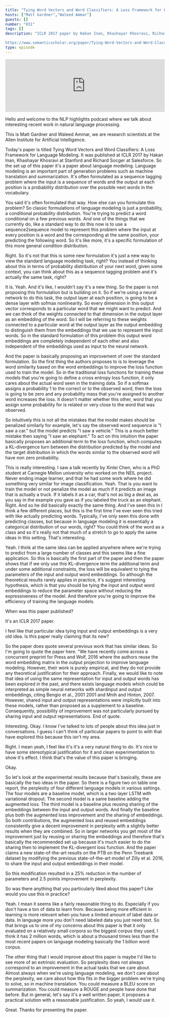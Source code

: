 ```yaml
---
title: "Tying Word Vectors and Word Classifiers: A Loss Framework for Language Modeling"
hosts: ["Matt Gardner","Waleed Ammar"]
guests: []
number: "031"
tags: []
description: "ICLR 2017 paper by Hakan Inan, Khashayar Khosravi, Richard Socher, presented by Waleed. The paper presents some tricks for training better language models. It introduces a modified loss function for language modeling, where producing a word that is similar to the target word is not penalized as much as producing a word that is very different to the target (I've seen this in other places, e.g., image classification, but not in language modeling). They also give theoretical and empirical justification for tying input and output embeddings.

https://www.semanticscholar.org/paper/Tying-Word-Vectors-and-Word-Classifiers-A-Loss-Fra-Inan-Khosravi/424aef7340ee618132cc3314669400e23ad910ba"
type: episode
---
```


<iframe width="100%" height="166" scrolling="no" frameborder="no" src="https://w.soundcloud.com/player/?&url=https%3A%2F%2Fapi.soundcloud.com%2Ftracks%2F345644396&show_artwork=true&show_comments=false"></iframe>

<turn speaker="Matt Gardner" timestamp="00:00">

Hello and welcome to the NLP highlights podcast where we talk about interesting recent work in
natural language processing.

</turn>


<turn speaker="Waleed Ammar" timestamp="00:06">

This is Matt Gardner and Waleed Ammar, we are research scientists at the Allen Institute for
Artificial Intelligence.

</turn>


<turn speaker="Waleed Ammar" timestamp="00:12">

Today's paper is titled Tying Word Vectors and Word Classifiers: A Loss Framework for Language
Modeling. It was published at ICLR 2017 by Hakan Inan, Khashayar Khosravi at Stanford and Richard
Socger at Salesforce. So the set up of this paper it's a paper about language modeling. Language
modeling is an important part of generation problems such as machine translation and summarization.
It's often formulated as a sequence tagging problem where the input is a sequence of words and the
output at each position is a probability distribution over the possible next words in the
vocabulary.

</turn>


<turn speaker="Matt Gardner" timestamp="00:54">

You said it's often formulated that way. How else can you formulate this problem? So classic
formulations of language modeling is just a probability, a conditional probability distribution.
You're trying to predict a word conditional on a few previous words. And one of the things that we
currently do, like a standard way to do this now is to use a sequence2sequence model to represent
this problem where the input at every position is a word and the corresponding at the same position,
your predicting the following word. So it's like more, it's a specific formulation of this more
general condition distribution.

</turn>


<turn speaker="Matt Gardner" timestamp="01:37">

Right. So it's not that this is some new formulation it's just a new way to view the standard
language modeling task, right? You instead of thinking about this in terms of probability
distribution of your next word, given some context, you can think about this as a sequence tagging
problem and it's actually the same task, right?

</turn>


<turn speaker="Waleed Ammar" timestamp="01:57">

It is. Yeah. And it's like, I wouldn't say it's a new thing. So the paper is not proposing this
formulation but is building on it. So if we're using a neural network to do this task, the output
layer at each position, is going to be a dense layer with sofmax nonlinearity. So every dimension in
this output vector corresponds to a particular word that we might want to predict. And we can think
of the weights connected to that dimension in the output layer as an embedding of the word. So I
will be referring to these weights connected to a particular word at the output layer as the output
embedding to distinguish them from the embeddings that we use to represent the input words. So in
the standard formulation of this problem this output word embeddings are completely independent of
each other and also independent of the embeddings used as input to the neural network.

</turn>


<turn speaker="Waleed Ammar" timestamp="02:55">

And the paper is basically proposing an improvement of over the standard formulation. So the first
thing the authors proposes to is to leverage the word similarity based on the word embeddings to
improve the loss function used to train the model. So in the traditional loss functions for training
these models that you're going to define a cross entropy loss function, it only cares about the
actual word seen in the training data. So if a softmax assigns a probability 1 to the correct or to
the observed word, then the loss is going to be zero and any probability mass that you're assigned
to another word increases the loss. It doesn't matter whether this other, word that you assign some
probability for is related or very close to the word that was observed.

</turn>


<turn speaker="Waleed Ammar" timestamp="03:47">

So intuitively this is not all the mistakes that the model makes should be penalized similarly for
example, let's say the observed word sequence is "I saw a car." but the model predicts "I saw a
vehicle." This is a much better mistake then saying "I saw an elephant." To act on this intuition
the paper basically proposes an additional term to the loss function, which computes a KL-divergence
turn between the distribution predicted by the model and the target distribution in which the words
similar to the observed word will have non zero probability.

</turn>


<turn speaker="Matt Gardner" timestamp="04:26">

This is really interesting. I saw a talk recently by Xinlei Chen, who is a PhD student at Carnegie
Mellon university who worked on the NEIL project. Never ending image learner, and that he had some
work where he did something very similar for image classification. Yeah. That is you want to train
the model or not penalize the model as much if it predicts an image that is actually a truck. If it
labels it as a car, that's not as big a deal as, as you say in the example you gave as if you
labeled the truck as an elephant. Right. And so he did basically exactly the same thing. And I've
seen this in I think a few different places, but this is the first time I've ever seen this tried
with like actually predicting words. Typically, I've only seen this done with predicting classes,
but because in language modeling it is essentially a categorical distribution of our words, right?
You could think of the word as a class and so it's really not that much of a stretch to go to apply
the same ideas in this setting. That's interesting.

</turn>


<turn speaker="Waleed Ammar" timestamp="05:25">

Yeah. I think at the same idea can be applied anywhere where we're trying to predict from a large
number of classes and this seems like a fine application. So this is basically the first part of the
paper and then the paper shows that if we only use this KL-divergence term the additional term and
under some additional constraints, the loss will be equivalent to tying the parameters of the input
and output word embeddings. So although the theoretical results rarely applies in practice, it's
suggest interesting hypothesis, which is that you should be tying the input and output word
embeddings to reduce the parameter space without reducing the expressiveness of the model. And
therefore you're going to improve the efficiency of training the language models.

</turn>


<turn speaker="Matt Gardner" timestamp="06:12">

When was this paper published?

</turn>


<turn speaker="Waleed Ammar" timestamp="06:13">

It's an ICLR 2017 paper.

</turn>


<turn speaker="Matt Gardner" timestamp="06:16">

I feel like that particular idea tying input and output embeddings is a very old idea. Is this paper
really claiming that its new?

</turn>


<turn speaker="Waleed Ammar" timestamp="06:23">

So the paper does quote several previous work that has similar ideas. So I'm going to quote the
paper here. "We have recently come across a concurrent preprint for Press and Wolf, 2016 where the
authors reuse the word embedding matrix in the output projection to improve language modeling.
However, their work is purely empirical, and they do not provide any theoretical justification for
their approach. Finally, we would like to note that idea of using the same representation for input
and output words has been explored in the past, and there exists language models which could be
interpreted as simple neural networks with shardinput and output embeddings, citing Bengio et al.,
2001 2001 and Mnih and Hinton, 2007. However, shared input and output representations were
implicitly built into these models, rather than proposed as a supplement to a baseline.
Consequently, possibility of improvement was not particularly pursued by sharing input and output
representations. End of quote.

</turn>


<turn speaker="Matt Gardner" timestamp="07:32">

Interesting. Okay. I know I've talked to lots of people about this idea just in conversations. I
guess I can't think of particular papers to point to with that have explored this because this isn't
my area.

</turn>


<turn speaker="Waleed Ammar" timestamp="07:47">

Right. I mean yeah, I feel like it's it's a very natural thing to do. It's nice to have some
stereotypical justification for it and clean experimentation to show it's effect. I think that's the
value of this paper is bringing.

</turn>


<turn speaker="Matt Gardner" timestamp="08:00">

Okay.

</turn>


<turn speaker="Waleed Ammar" timestamp="08:03">

So let's look at the experimental results because that's basically, these are basically the two
ideas in the paper. So there is a figure two on table one report, the perplexity of four different
language models in various settings. The four models are a baseline model, which is a two layer LSTM
with variational dropout. The second model is a same baseline adding the augmented loss. The third
model is a baseline plus reusing sharing of the embeddings between the input and output words. And
finally the baseline plus both the augmented loss improvement and the sharing of embeddings. So both
contributions, the augmented loss and reused embeddings consistently give a decent improvement in
perplexity with a slightly better results when they are combined. So in larger networks you get most
of the improvement just by reusing or sharing the embeddings and therefore that's basically the
recommended set up because it's much easier to do the sharing then to implement the KL-divergent
loss function. And the paper claims a new state-of-the-art results on the PTB on the Penn Treebank
dataset by modifying the previous state-of-the-art model of Zilly et al. 2016, to share the input
and output embeddings in their model.

</turn>


<turn speaker="Waleed Ammar" timestamp="09:27">

So this modification resulted in a 25% reduction in the number of parameters and 2.5 points
improvement in perplexity.

</turn>


<turn speaker="Matt Gardner" timestamp="09:35">

So was there anything that you particularly liked about this paper? Like would you use this in
practice?

</turn>


<turn speaker="Waleed Ammar" timestamp="09:42">

Yeah. I mean it seems like a fairly reasonable thing to do. Especially if you don't have a ton of
data to learn from. Because being more efficient in learning is more relevant when you have a
limited amount of label data or data. In language more you don't need labeled data you just need
text. So that brings us to one of my concerns about this paper is that it only evaluated on a
relatively small corpora so the biggest corpus they used, I think it has 2 million words, which is
about a thousand times less than the most recent papers on language modeling basically the 1 billion
word corpus.

</turn>


<turn speaker="Waleed Ammar" timestamp="10:34">

The other thing that I would improve about this paper is maybe I'd like to see more of an extrinsic
evaluation. So perplexity does not always correspond to an improvement in the actual tasks that we
care about. Almost always when we're using language modeling, we don't care about the perplexity, we
care about how this fits in the bigger problem we're trying to solve, so in machine translation. You
could measure a BLEU score on summarization. You could measure a ROUGE and people have done that
before. But in general, let's say it's a well written paper, it proposes a practical solution with a
reasonable justification. So yeah, I would use it.

</turn>


<turn speaker="Matt Gardner" timestamp="11:17">

Great. Thanks for presenting the paper.

</turn>
